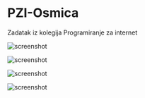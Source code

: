# PZI-Osmica
Zadatak iz kolegija Programiranje za internet

![screenshot](/../screenshots/pzi1.png?raw=true)

![screenshot](/../screenshots/pzi2.png?raw=true)

![screenshot](/../screenshots/pzi3.png?raw=true)

![screenshot](/../screenshots/pzi4.png?raw=true)
